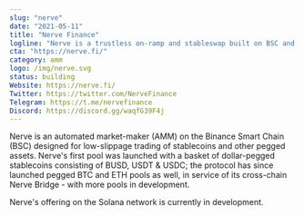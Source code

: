```yaml
---
slug: "nerve"
date: "2021-05-11"
title: "Nerve Finance"
logline: "Nerve is a trustless on-ramp and stableswap built on BSC and Solana."
cta: "https://nerve.fi/"
category: amm
logo: /img/nerve.svg
status: building
Website: https://nerve.fi/	
Twitter: https://twitter.com/NerveFinance
Telegram: https://t.me/nervefinance
Discord: https://discord.gg/waqfG39F4j
---
```

Nerve is an automated market-maker (AMM) on the Binance Smart Chain (BSC) designed for low-slippage trading of stablecoins and other pegged assets. Nerve's first pool was launched with a basket of dollar-pegged stablecoins consisting of BUSD, USDT & USDC; the protocol has since launched pegged BTC and ETH pools as well, in service of its cross-chain Nerve Bridge - with more pools in development.

Nerve's offering on the Solana network is currently in development.
